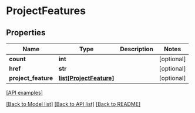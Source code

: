 # ProjectFeatures

## Properties
Name | Type | Description | Notes
------------ | ------------- | ------------- | -------------
**count** | **int** |  | [optional] 
**href** | **str** |  | [optional] 
**project_feature** | [**list[ProjectFeature]**](ProjectFeature.md) |  | [optional] 

[[API examples]](http://devopshq.github.io/teamcity/teamcity_models/ProjectFeatures.html)

[[Back to Model list]](../README.md#documentation-for-models) [[Back to API list]](../README.md#documentation-for-api-endpoints) [[Back to README]](../README.md)



